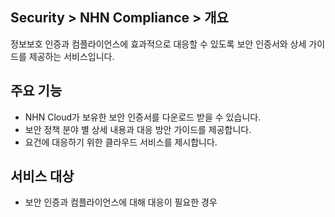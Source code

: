 ## Security > NHN Compliance > 개요

정보보호 인증과 컴플라이언스에 효과적으로 대응할 수 있도록 보안 인증서와 상세 가이드를 제공하는 서비스입니다.

## 주요 기능

* NHN Cloud가 보유한 보안 인증서를 다운로드 받을 수 있습니다.
* 보안 정책 분야 별 상세 내용과 대응 방안 가이드를 제공합니다.
* 요건에 대응하기 위한 클라우드 서비스를 제시합니다.

## 서비스 대상

* 보안 인증과 컴플라이언스에 대해 대응이 필요한 경우
